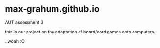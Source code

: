 # max-grahum.github.io
AUT assessment 3

this is our project on the adaptation of board/card games onto computers.

..woah :O
